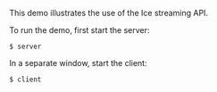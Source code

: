 This demo illustrates the use of the Ice streaming API.

To run the demo, first start the server:
```
$ server
```
In a separate window, start the client:
```
$ client
```